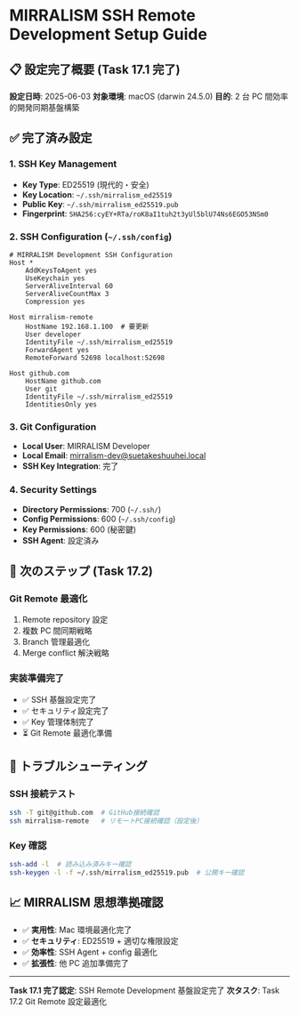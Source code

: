 # MIRRALISM SSH Remote Development Setup Guide

## 📋 設定完了概要 (Task 17.1 完了)

**設定日時**: 2025-06-03
**対象環境**: macOS (darwin 24.5.0)
**目的**: 2 台 PC 間効率的開発同期基盤構築

## ✅ 完了済み設定

### 1. SSH Key Management

- **Key Type**: ED25519 (現代的・安全)
- **Key Location**: `~/.ssh/mirralism_ed25519`
- **Public Key**: `~/.ssh/mirralism_ed25519.pub`
- **Fingerprint**: `SHA256:cyEY+RTa/roK8aI1tuh2t3yUl5blU74Ns6EGO53NSm0`

### 2. SSH Configuration (`~/.ssh/config`)

```ssh
# MIRRALISM Development SSH Configuration
Host *
    AddKeysToAgent yes
    UseKeychain yes
    ServerAliveInterval 60
    ServerAliveCountMax 3
    Compression yes

Host mirralism-remote
    HostName 192.168.1.100  # 要更新
    User developer
    IdentityFile ~/.ssh/mirralism_ed25519
    ForwardAgent yes
    RemoteForward 52698 localhost:52698

Host github.com
    HostName github.com
    User git
    IdentityFile ~/.ssh/mirralism_ed25519
    IdentitiesOnly yes
```

### 3. Git Configuration

- **Local User**: MIRRALISM Developer
- **Local Email**: mirralism-dev@suetakeshuuhei.local
- **SSH Key Integration**: 完了

### 4. Security Settings

- **Directory Permissions**: 700 (`~/.ssh/`)
- **Config Permissions**: 600 (`~/.ssh/config`)
- **Key Permissions**: 600 (秘密鍵)
- **SSH Agent**: 設定済み

## 🎯 次のステップ (Task 17.2)

### Git Remote 最適化

1. Remote repository 設定
2. 複数 PC 間同期戦略
3. Branch 管理最適化
4. Merge conflict 解決戦略

### 実装準備完了

- ✅ SSH 基盤設定完了
- ✅ セキュリティ設定完了
- ✅ Key 管理体制完了
- ⏳ Git Remote 最適化準備

## 🔧 トラブルシューティング

### SSH 接続テスト

```bash
ssh -T git@github.com  # GitHub接続確認
ssh mirralism-remote   # リモートPC接続確認（設定後）
```

### Key 確認

```bash
ssh-add -l  # 読み込み済みキー確認
ssh-keygen -l -f ~/.ssh/mirralism_ed25519.pub  # 公開キー確認
```

## 📈 MIRRALISM 思想準拠確認

- ✅ **実用性**: Mac 環境最適化完了
- ✅ **セキュリティ**: ED25519 + 適切な権限設定
- ✅ **効率性**: SSH Agent + config 最適化
- ✅ **拡張性**: 他 PC 追加準備完了

---

**Task 17.1 完了認定**: SSH Remote Development 基盤設定完了
**次タスク**: Task 17.2 Git Remote 設定最適化
